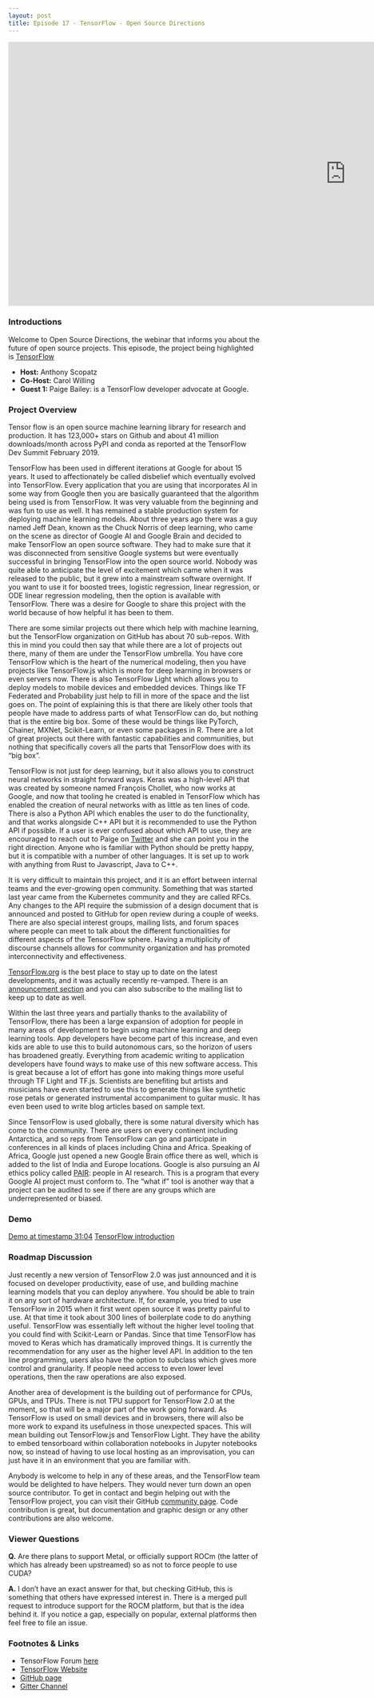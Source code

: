 ```yaml
---
layout: post
title: Episode 17 - TensorFlow - Open Source Directions
---
```


<iframe width="1349" height="528" src="https://www.youtube.com/embed/-fiEzhva2ZY" frameborder="0" allow="accelerometer; autoplay; encrypted-media; gyroscope; picture-in-picture" allowfullscreen></iframe>

### Introductions

Welcome to Open Source Directions, the webinar that informs you about the future of open source projects.
This episode, the project being highlighted is [TensorFlow](https://www.tensorflow.org/)

* **Host:** Anthony Scopatz
* **Co-Host:** Carol Willing
* **Guest 1:** Paige Bailey: is a TensorFlow developer advocate at Google.  

### Project Overview

Tensor flow is an open source machine learning library for research and production.
It has 123,000+ stars on Github and about 41 million downloads/month across PyPI and conda as reported at the TensorFlow Dev Summit February 2019.

TensorFlow has been used in different iterations at Google for about 15 years. It used to affectionately be called disbelief which eventually evolved into TensorFlow.  Every application that you are using that incorporates AI in some way from Google then you are basically guaranteed that the algorithm being used is from TensorFlow.  It was very valuable from the beginning and was fun to use as well.  It has remained a stable production system for deploying machine learning models.  About three years ago there was a guy named Jeff Dean, known as the Chuck Norris of deep learning, who came on the scene as director of Google AI and Google Brain and decided to make TensorFlow an open source software.  They had to make sure that it was disconnected from sensitive Google systems but were eventually successful in bringing TensorFlow into the open source world. Nobody was quite able to anticipate the level of excitement which came when it was released to the public, but it grew into a mainstream software overnight.  If you want to use it for boosted trees, logistic regression, linear regression, or ODE linear regression modeling, then the option is available with TensorFlow. There was a desire for Google to share this project with the world because of how helpful it has been to them.


There are some similar projects out there which help with machine learning, but the TensorFlow organization on GitHub has about 70 sub-repos.  With this in mind you could then say that while there are a lot of projects out there, many of them are under the TensorFlow umbrella.  You have core TensorFlow which is the heart of the numerical modeling, then you have projects like TensorFlow.js which is more for deep learning in browsers or even servers now.  There is also TensorFlow Light which allows you to deploy models to mobile devices and embedded devices.  Things like TF Federated and Probability just help to fill in more of the space and the list goes on.  The point of explaining this is that there are likely other tools that people have made to address parts of what TensorFlow can do, but nothing that is the entire big box.  Some of these would be things like PyTorch, Chainer, MXNet, Scikit-Learn, or even some packages in R.  There are a lot of great projects out there with fantastic capabilities and communities, but nothing that specifically covers all the parts that TensorFlow does with its “big box”.

TensorFlow is not just for deep learning, but it also allows you to construct neural networks in straight forward ways.  Keras was a high-level API that was created by someone named François Chollet, who now works at Google, and now that tooling he created is enabled in TensorFlow which has enabled the creation of neural networks with as little as ten lines of code.  There is also a Python API which enables the user to do the functionality, and that works alongside C++ API but it is recommended to use the Python API if possible.  If a user is ever confused about which API to use, they are encouraged to reach out to Paige on [Twitter](https://twitter.com/DynamicWebPaige) and she can point you in the right direction.  Anyone who is familiar with Python should be pretty happy, but it is compatible with a number of other languages.  It is set up to work with anything from Rust to Javascript, Java to C++.

It is very difficult to maintain this project, and it is an effort between internal teams and the ever-growing open community.  Something that was started last year came from the Kubernetes community and they are called RFCs.  Any changes to the API require the submission of a design document that is announced and posted to GitHub for open review during a couple of weeks.  There are also special interest groups, mailing lists, and forum spaces where people can meet to talk about the different functionalities for different aspects of the TensorFlow sphere.  Having a multiplicity of discourse channels allows for community organization and has promoted interconnectivity and effectiveness. 

[TensorFlow.org](https://www.tensorflow.org/) is the best place to stay up to date on the latest developments, and it was actually recently re-vamped.  There is an [announcement section](https://medium.com/tensorflow/tagged/announcements) and you can also subscribe to the mailing list to keep up to date as well.  

Within the last three years and partially thanks to the availability of TensorFlow, there has been a large expansion of adoption for people in many areas of development to begin using machine learning and deep learning tools.  App developers have become part of this increase, and even kids are able to use this to build autonomous cars, so the horizon of users has broadened greatly.  Everything from academic writing to application developers have found ways to make use of this new software access.  This is great because a lot of effort has gone into making things more useful through TF Light and TF.js.  Scientists are benefiting but artists and musicians have even started to use this to generate things like synthetic rose petals or generated instrumental accompaniment to guitar music.  It has even been used to write blog articles based on sample text.

Since TensorFlow is used globally, there is some natural diversity which has come to the community.  There are users on every continent including Antarctica, and so reps from TensorFlow can go and participate in conferences in all kinds of places including China and Africa.  Speaking of Africa, Google just opened a new Google Brain office there as well, which is added to the list of India and Europe locations.  Google is also pursuing an AI ethics policy called [PAIR](https://twitter.com/StanfordHAI/status/1107627992816275456): people in AI research.  This is a program that every Google AI project must conform to.  The “what if” tool is another way that a project can be audited to see if there are any groups which are underrepresented or biased.  

### Demo

[Demo at timestamp 31:04](https://youtu.be/-fiEzhva2ZY?t=1864)
[TensorFlow introduction](https://www.tensorflow.org/learn)

### Roadmap Discussion

Just recently a new version of TensorFlow 2.0 was just announced and it is focused on developer productivity, ease of use, and building machine learning models that you can deploy anywhere.  You should be able to train it on any sort of hardware architecture.  If, for example, you tried to use TensorFlow in 2015 when it first went open source it was pretty painful to use.  At that time it took about 300 lines of boilerplate code to do anything useful.  TensorFlow was essentially left without the higher level tooling that you could find with Scikit-Learn or Pandas.  Since that time TensorFlow has moved to Keras which has dramatically improved things.  It is currently the recommendation for any user as the higher level API.  In addition to the ten line programming, users also have the option to subclass which gives more control and granularity.  If people need access to even lower level operations, then the raw operations are also exposed.

Another area of development is the building out of performance for CPUs, GPUs, and TPUs.  There is not TPU support for TensorFlow 2.0 at the moment, so that will be a major part of the work going forward.  As TensorFlow is used on small devices and in browsers, there will also be more work to expand its usefulness in those unexpected spaces.  This will mean building out TensorFlow.js and TensorFlow Light.  They have the ability to embed tensorboard within collaboration notebooks in Jupyter notebooks now, so instead of having to use local hosting as an improvisation, you can just have it in an environment that you are familiar with.  

Anybody is welcome to help in any of these areas, and the TensorFlow team would be delighted to have helpers.  They would never turn down an open source contributor.  To get in contact and begin helping out with the TensorFlow project, you can visit their GitHub [community page](https://github.com/tensorflow/community).  Code contribution is great, but documentation and graphic design or any other contributions are also welcome.  

 ### Viewer Questions

**Q.** Are there plans to support Metal, or officially support ROCm (the latter of which has already been upstreamed) so as not to force people to use CUDA?

**A.**  I don’t have an exact answer for that, but checking GitHub, this is something that others have expressed interest in.  There is a merged pull request to introduce support for the ROCM platform, but that is the idea behind it.  If you notice a gap, especially on popular, external platforms then feel free to file an issue.

### Footnotes & Links

* TensorFlow Forum [here](https://www.tensorflow.org/community/forums)
* [TensorFlow Website](https://www.tensorflow.org/)
* [GitHub page](https://github.com/tensorflow)
* [Gitter Channel](https://gitter.im/tensorflow/)

